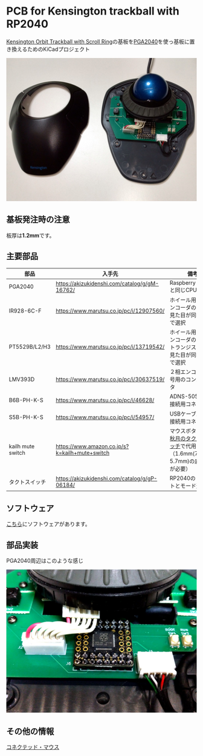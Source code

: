 # PCB for Kensington trackball with RP2040

[Kensington Orbit Trackball with Scroll Ring](https://www.kensington.com/p/products/electronic-control-solutions/trackball-products/orbit-trackball-with-scroll-ring/)の基板を[PGA2040](https://shop.pimoroni.com/products/pga2040)を使っ基板に置き換えるためのKiCadプロジェクト

![Trackball](images/appearance.jpg)

## 基板発注時の注意

板厚は**1.2mm**です。

## 主要部品

|部品|入手先|備考|
|-|-|-|
|PGA2040|<https://akizukidenshi.com/catalog/g/gM-16762/>|Raspberry pi picoと同じCPU|
|IR928-6C-F|<https://www.marutsu.co.jp/pc/i/12907560/>|ホイール用２相エンコーダのLED</br>見た目が同じなので選択|
|PT5529B/L2/H3|<https://www.marutsu.co.jp/pc/i/13719542/>|ホイール用２相エンコーダのフォトトランジスタ</br>見た目が同じなので選択|
|LMV393D|<https://www.marutsu.co.jp/pc/i/30637519/>|２相エンコーダ信号用のコンパレータ|
|B6B-PH-K-S|<https://www.marutsu.co.jp/pc/i/46628/>|ADNS-5050との接続用コネクタ|
|S5B-PH-K-S|<https://www.marutsu.co.jp/pc/i/54957/>|USBケーブルとの接続用コネクタ|
|kailh mute switch|<https://www.amazon.co.jp/s?k=kailh+mute+switch>|マウスボタン</br>[秋月のタクトスイッチ](https://akizukidenshi.com/catalog/g/gP-14892/)で代用（1.6mm(7.3mm-5.7mm)の底上げが必要）|
|タクトスイッチ|<https://akizukidenshi.com/catalog/g/gP-06184/>|RP2040のリセットとモード選択用|

## ソフトウェア

[こちら](https://github.com/h7ga40/rp2040_trackball_mouse)にソフトウェアがあります。

## 部品実装

PGA2040周辺はこのような感じ

![PGA2040周辺](images/pga2040.jpg)

## その他の情報

[コネクテッド・マウス](https://www.slideshare.net/HiroakiNagashima1/ss-250643168)
